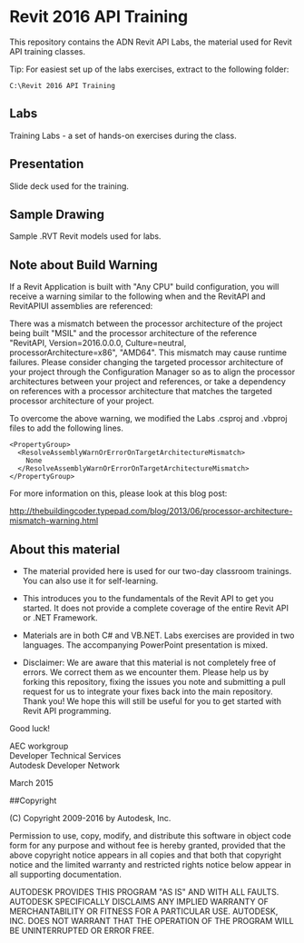 # Revit 2016 API Training

This repository contains the ADN Revit API Labs, the material used for Revit API training classes. 

Tip: For easiest set up of the labs exercises, extract to the following folder:

    C:\Revit 2016 API Training


## Labs

Training Labs - a set of hands-on exercises during the class.

## Presentation 

Slide deck used for the training.

## Sample Drawing

Sample .RVT Revit models used for labs. 

## Note about Build Warning

If a Revit Application is built with "Any CPU" build configuration, 
you will receive a warning similar to the following when and the 
RevitAPI and RevitAPIUI assemblies are referenced:

There was a mismatch between the processor architecture of the project 
being built "MSIL" and the processor architecture of the reference 
"RevitAPI, Version=2016.0.0.0, Culture=neutral, processorArchitecture=x86", 
"AMD64". This mismatch may cause runtime failures. Please consider changing 
the targeted processor architecture of your project through the 
Configuration Manager so as to align the processor architectures between 
your project and references, or take a dependency on references with a 
processor architecture that matches the targeted processor architecture 
of your project.

To overcome the above warning, we modified the Labs .csproj and .vbproj
files to add the following lines.

    <PropertyGroup>
      <ResolveAssemblyWarnOrErrorOnTargetArchitectureMismatch>
        None
      </ResolveAssemblyWarnOrErrorOnTargetArchitectureMismatch>
    </PropertyGroup>

For more information on this, please look at this blog post:

http://thebuildingcoder.typepad.com/blog/2013/06/processor-architecture-mismatch-warning.html


## About this material

* The material provided here is used for our two-day classroom trainings. 
  You can also use it for self-learning. 

* This introduces you to the fundamentals of the Revit API to get 
  you started. It does not provide a complete coverage of the entire
  Revit API or .NET Framework. 

* Materials are in both C# and VB.NET. Labs exercises are provided 
  in two languages. The accompanying PowerPoint presentation is mixed. 

* Disclaimer: We are aware that this material is not completely free of errors. 
  We correct them as we encounter them. 
Please help us by forking this repository, fixing the issues you note and submitting a pull request for us to integrate your fixes back into the main repository. Thank you!
We hope this will still be useful for you to get 
started with Revit API programming. 

Good luck!  

AEC workgroup  
Developer Technical Services  
Autodesk Developer Network  

March 2015 

##Copyright

(C) Copyright 2009-2016 by Autodesk, Inc. 

Permission to use, copy, modify, and distribute this software in
object code form for any purpose and without fee is hereby granted, 
provided that the above copyright notice appears in all copies and 
that both that copyright notice and the limited warranty and
restricted rights notice below appear in all supporting 
documentation.

AUTODESK PROVIDES THIS PROGRAM "AS IS" AND WITH ALL FAULTS. 
AUTODESK SPECIFICALLY DISCLAIMS ANY IMPLIED WARRANTY OF
MERCHANTABILITY OR FITNESS FOR A PARTICULAR USE.  AUTODESK, INC. 
DOES NOT WARRANT THAT THE OPERATION OF THE PROGRAM WILL BE
UNINTERRUPTED OR ERROR FREE.
